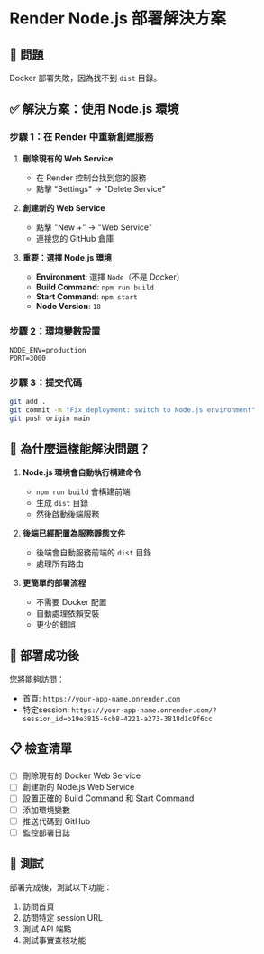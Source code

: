 # Render Node.js 部署解決方案

## 🎯 問題
Docker 部署失敗，因為找不到 `dist` 目錄。

## ✅ 解決方案：使用 Node.js 環境

### 步驟 1：在 Render 中重新創建服務

1. **刪除現有的 Web Service**
   - 在 Render 控制台找到您的服務
   - 點擊 "Settings" → "Delete Service"

2. **創建新的 Web Service**
   - 點擊 "New +" → "Web Service"
   - 連接您的 GitHub 倉庫

3. **重要：選擇 Node.js 環境**
   - **Environment**: 選擇 `Node`（不是 Docker）
   - **Build Command**: `npm run build`
   - **Start Command**: `npm start`
   - **Node Version**: `18`

### 步驟 2：環境變數設置
```
NODE_ENV=production
PORT=3000
```

### 步驟 3：提交代碼
```bash
git add .
git commit -m "Fix deployment: switch to Node.js environment"
git push origin main
```

## 🔧 為什麼這樣能解決問題？

1. **Node.js 環境會自動執行構建命令**
   - `npm run build` 會構建前端
   - 生成 `dist` 目錄
   - 然後啟動後端服務

2. **後端已經配置為服務靜態文件**
   - 後端會自動服務前端的 `dist` 目錄
   - 處理所有路由

3. **更簡單的部署流程**
   - 不需要 Docker 配置
   - 自動處理依賴安裝
   - 更少的錯誤

## 🚀 部署成功後

您將能夠訪問：
- 首頁: `https://your-app-name.onrender.com`
- 特定session: `https://your-app-name.onrender.com/?session_id=b19e3815-6cb8-4221-a273-3818d1c9f6cc`

## 📋 檢查清單

- [ ] 刪除現有的 Docker Web Service
- [ ] 創建新的 Node.js Web Service
- [ ] 設置正確的 Build Command 和 Start Command
- [ ] 添加環境變數
- [ ] 推送代碼到 GitHub
- [ ] 監控部署日誌

## 🧪 測試

部署完成後，測試以下功能：
1. 訪問首頁
2. 訪問特定 session URL
3. 測試 API 端點
4. 測試事實查核功能
